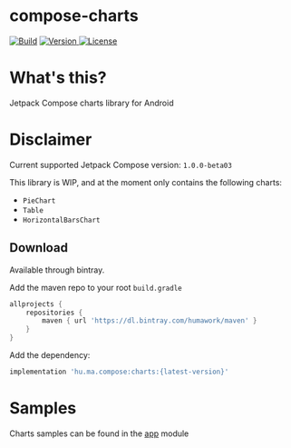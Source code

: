 # compose-charts
[![Build](https://github.com/humawork/compose-charts/workflows/Build/badge.svg)](https://github.com/humawork/compose-charts/actions)
[![Version](https://api.bintray.com/packages/humawork/maven/compose-charts/images/download.svg) ](https://bintray.com/humawork/maven/compose-charts/_latestVersion)
[![License](https://img.shields.io/badge/License-Apache%202.0-blue.svg)](http://www.apache.org/licenses/LICENSE-2.0)

# What's this?
Jetpack Compose charts library for Android

# Disclaimer
Current supported Jetpack Compose version: `1.0.0-beta03`

This library is WIP, and at the moment only contains the following charts:
- `PieChart`
- `Table`
- `HorizontalBarsChart`

## Download

Available through bintray.

Add the maven repo to your root `build.gradle`

```groovy
allprojects {
    repositories {
        maven { url 'https://dl.bintray.com/humawork/maven' }
    }
}
```

Add the dependency:

```groovy
implementation 'hu.ma.compose:charts:{latest-version}'
```

# Samples
Charts samples can be found in the [app](app) module
